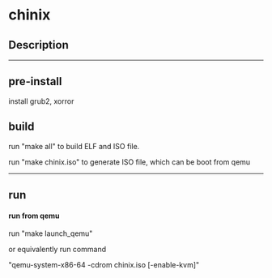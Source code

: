 # chinix

## Description


---

## pre-install
  install grub2, xorror

## build
  run "make all" to build ELF and ISO file.
  
  run "make chinix.iso" to generate ISO file, which can be boot from qemu

---

## run
#### run from qemu
  run "make launch_qemu"
  
  or equivalently run command
  
  "qemu-system-x86-64 -cdrom chinix.iso [-enable-kvm]"


